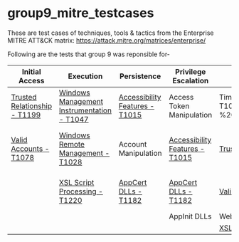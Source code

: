 # group9_mitre_testcases

These are test cases of techniques, tools & tactics from the Enterprise MITRE ATT&CK matrix: https://attack.mitre.org/matrices/enterprise/

Following are the tests that group 9 was reponsible for-

| Initial Access | Execution | Persistence | Privilege Escalation | Defense Evasion | Credential Access | Discovery | Lateral Movement | Collection | Exfiltration | Command and Control | 
| ------------- | ------------- | ------------- | ------------- | ------------- | ------------- | ------------- | ------------- | ------------- | ------------- | ------------- |
| [Trusted Relationship - T1199](./Initial%20Access/Trusted%20Relationship%20-%20T1199) | [Windows Management Instrumentation - T1047](./Execution/Windows%20Management%20Instrumentation%20-%20T1047) | [Accessibility Features - T1015](./Persistence/Accessibility%20Features%20-%20T1015) | Access Token Manipulation | Timestomp - T1099(./Defense%20Evasion/Timestomp%20-%20T1099) | Private Keys | [Account Discovery - T1087](./Discovery/Account%20Discovery%20-%20T1087) | Windows Remote Management | Audio Capture | Scheduled Transfer | Standard Cryptographic Protocol |
| [Valid Accounts - T1078](./Initial%20Access/Valid%20Accounts%20-%20T1078) | [Windows Remote Management - T1028](./Execution/Windows%20Remote%20Management%20-%20T1028) | Account Manipulation | [Accessibility Features - T1015](./Privilege%20Escalation/Accessibility%20Features%20-%20T1015) | [Trusted Developer Utilities - T1127](./Defense%20Evasion/Trusted%20Developer%20Utilities%20-%20T1127) | | Application Window Discovery | | Automated Collection | | Standard Non-Application Layer Protocol |
| | [XSL Script Processing - T1220](./Execution/XSL%20Script%20Processing%20-%20T1220) | [AppCert DLLs - T1182](./Persistence/AppCert%20DLLs%20-%20T1182) | [AppCert DLLs - T1182](./Privilege%20Escalation/AppCert%20DLLs%20-%20T1182) | [Valid Accounts - T1078](./Defense%20Evasion/Valid%20Accounts%20-%20T1078) | | [Browser Bookmark Discovery - T1217](./Discovery/Browser%20Bookmark%20Discovery%20-%20T1217) | | | | |				
| | | | AppInit DLLs | Web Service | | | | | | |
| | | | | [XSL Script Processing - T1220](./Defense%20Evasion/XSL%20Script%20Processing%20-%20T1220) | | | | | | |						
